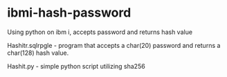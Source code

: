 # ibmi-hash-password
Using python on ibm i, accepts password and returns hash value

Hashitr.sqlrpgle - program that accepts a char(20) password and returns a char(128) hash value. 

Hashit.py - simple python script utilizing sha256
